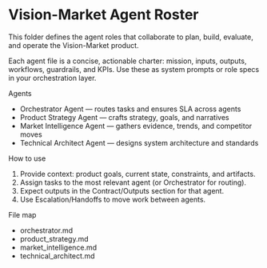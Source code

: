 # Vision-Market Agent Roster

This folder defines the agent roles that collaborate to plan, build, evaluate, and operate the Vision-Market product.

Each agent file is a concise, actionable charter: mission, inputs, outputs, workflows, guardrails, and KPIs. Use these as system prompts or role specs in your orchestration layer.

Agents
- Orchestrator Agent — routes tasks and ensures SLA across agents
- Product Strategy Agent — crafts strategy, goals, and narratives
- Market Intelligence Agent — gathers evidence, trends, and competitor moves
- Technical Architect Agent — designs system architecture and standards


How to use
1) Provide context: product goals, current state, constraints, and artifacts.
2) Assign tasks to the most relevant agent (or Orchestrator for routing).
3) Expect outputs in the Contract/Outputs section for that agent.
4) Use Escalation/Handoffs to move work between agents.

File map
- orchestrator.md
- product_strategy.md
- market_intelligence.md
- technical_architect.md
